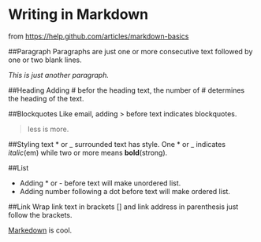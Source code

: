 Writing in Markdown
======

from https://help.github.com/articles/markdown-basics

##Paragraph
Paragraphs are just one or more consecutive text followed by one or two blank lines.

*This is just another paragraph.*

##Heading
Adding \# befor the heading text, the number of \# determines the heading of the text.

##Blockquotes
Like email, adding > before text indicates blockquotes.

> less is more.

##Styling text
\* or \_ surrounded text has style. One \* or \_ indicates *italic*(em) while two or more means __bold__(strong).

##List
* Adding \* or \- before text will make unordered list.
* Adding number following a dot before text will make ordered list.

##Link
Wrap link text in brackets \[\] and link address in parenthesis just follow the brackets. 

[Markedown](https://help.github.com/articles/writing-on-github) is cool.

